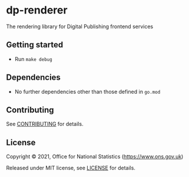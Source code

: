 # dp-renderer

The rendering library for Digital Publishing frontend services

## Getting started

* Run `make debug`

## Dependencies

* No further dependencies other than those defined in `go.mod`

## Contributing

See [CONTRIBUTING](CONTRIBUTING.md) for details.

## License

Copyright © 2021, Office for National Statistics (https://www.ons.gov.uk)

Released under MIT license, see [LICENSE](LICENSE.md) for details.